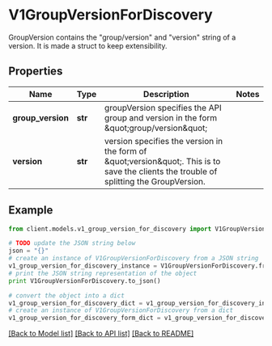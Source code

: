 # V1GroupVersionForDiscovery

GroupVersion contains the \"group/version\" and \"version\" string of a version. It is made a struct to keep extensibility.

## Properties
Name | Type | Description | Notes
------------ | ------------- | ------------- | -------------
**group_version** | **str** | groupVersion specifies the API group and version in the form \&quot;group/version\&quot; | 
**version** | **str** | version specifies the version in the form of \&quot;version\&quot;. This is to save the clients the trouble of splitting the GroupVersion. | 

## Example

```python
from client.models.v1_group_version_for_discovery import V1GroupVersionForDiscovery

# TODO update the JSON string below
json = "{}"
# create an instance of V1GroupVersionForDiscovery from a JSON string
v1_group_version_for_discovery_instance = V1GroupVersionForDiscovery.from_json(json)
# print the JSON string representation of the object
print V1GroupVersionForDiscovery.to_json()

# convert the object into a dict
v1_group_version_for_discovery_dict = v1_group_version_for_discovery_instance.to_dict()
# create an instance of V1GroupVersionForDiscovery from a dict
v1_group_version_for_discovery_form_dict = v1_group_version_for_discovery.from_dict(v1_group_version_for_discovery_dict)
```
[[Back to Model list]](../README.md#documentation-for-models) [[Back to API list]](../README.md#documentation-for-api-endpoints) [[Back to README]](../README.md)


